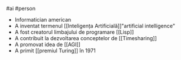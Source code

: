 #ai #person 
- Informatician american
- A inventat termenul [[Inteligența Artificială]]"artificial intelligence"
- A fost creatorul limbajului de programare [[Lisp]]
- A contribuit la dezvoltarea conceptelor de [[Timesharing]]
- A promovat idea de [[AGI]]
- A primit [[premiul Turing]] în 1971